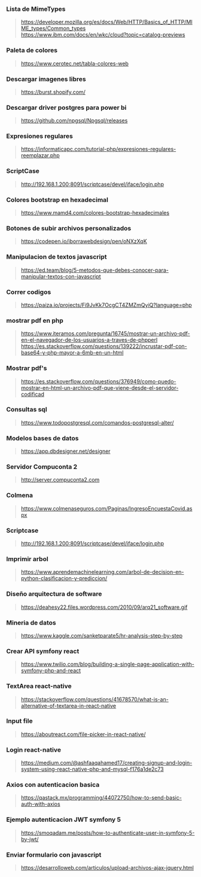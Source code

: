 ### Lista de MimeTypes
> https://developer.mozilla.org/es/docs/Web/HTTP/Basics_of_HTTP/MIME_types/Common_types<br>
> https://www.ibm.com/docs/en/wkc/cloud?topic=catalog-previews
### Paleta de colores
> https://www.cerotec.net/tabla-colores-web
### Descargar imagenes libres
>https://burst.shopify.com/
### Descargar driver postgres para power bi
>https://github.com/npgsql/Npgsql/releases
### Expresiones regulares
>https://informaticapc.com/tutorial-php/expresiones-regulares-reemplazar.php
### ScriptCase
> http://192.168.1.200:8091/scriptcase/devel/iface/login.php
### Colores bootstrap en hexadecimal
> https://www.mamd4.com/colores-bootstrap-hexadecimales
### Botones de subir archivos personalizados
> https://codepen.io/iborrawebdesign/pen/oNXzXqK
### Manipulacion de textos javascript
> https://ed.team/blog/5-metodos-que-debes-conocer-para-manipular-textos-con-javascript
### Correr codigos
> https://paiza.io/projects/Fi9JvKk7OcgCT4ZMZmQyiQ?language=php
### mostrar pdf en php
> https://www.iteramos.com/pregunta/16745/mostrar-un-archivo-pdf-en-el-navegador-de-los-usuarios-a-traves-de-phpperl
> https://es.stackoverflow.com/questions/139222/incrustar-pdf-con-base64-y-php-mayor-a-6mb-en-un-html
### Mostrar pdf's
> https://es.stackoverflow.com/questions/376949/como-puedo-mostrar-en-html-un-archivo-pdf-que-viene-desde-el-servidor-codificad
### Consultas sql
> https://www.todopostgresql.com/comandos-postgresql-alter/
### Modelos bases de datos
> https://app.dbdesigner.net/designer
### Servidor Compuconta 2
> http://server.compuconta2.com
### Colmena 
> https://www.colmenaseguros.com/Paginas/IngresoEncuestaCovid.aspx
### Scriptcase
> http://192.168.1.200:8091/scriptcase/devel/iface/login.php
### Imprimir arbol
> https://www.aprendemachinelearning.com/arbol-de-decision-en-python-clasificacion-y-prediccion/
### Diseño arquitectura de software
> https://deahesy22.files.wordpress.com/2010/09/arq21_software.gif
### Mineria de datos
> https://www.kaggle.com/sanketparate5/hr-analysis-step-by-step
### Crear API symfony react
>https://www.twilio.com/blog/building-a-single-page-application-with-symfony-php-and-react
### TextArea react-native
> https://stackoverflow.com/questions/41678570/what-is-an-alternative-of-textarea-in-react-native
### Input file
> https://aboutreact.com/file-picker-in-react-native/
### Login react-native
> https://medium.com/@ashfaaqahamed17/creating-signup-and-login-system-using-react-native-php-and-mysql-f176a1de2c73
### Axios con autenticacion basica
> https://qastack.mx/programming/44072750/how-to-send-basic-auth-with-axios
### Ejemplo autenticacion JWT symfony 5
> https://smoqadam.me/posts/how-to-authenticate-user-in-symfony-5-by-jwt/
### Enviar formulario con javascript
> https://desarrolloweb.com/articulos/upload-archivos-ajax-jquery.html
